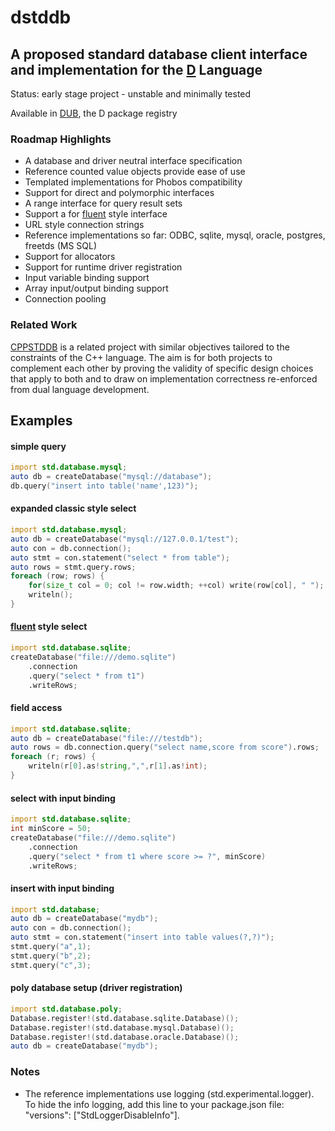 # dstddb
## A proposed standard database client interface and implementation for the [D](http://dlang.org) Language

Status: early stage project - unstable and minimally tested

Available in [DUB](https://code.dlang.org/packages/dstddb), the D package registry

### Roadmap Highlights
- A database and driver neutral interface specification
- Reference counted value objects provide ease of use
- Templated implementations for Phobos compatibility 
- Support for direct and polymorphic interfaces
- A range interface for query result sets
- Support a for [fluent](http://en.wikipedia.org/wiki/Fluent_interface) style interface
- URL style connection strings
- Reference implementations so far: ODBC, sqlite, mysql, oracle, postgres, freetds (MS SQL)
- Support for allocators
- Support for runtime driver registration
- Input variable binding support
- Array input/output binding support
- Connection pooling

### Related Work
[CPPSTDDB](https://github.com/cruisercoder/cppstddb) is a related project with
similar objectives tailored to the constraints of the C++ language.  The aim is
for both projects to complement each other by proving the validity of specific
design choices that apply to both and to draw on implementation correctness 
re-enforced from dual language development.

## Examples

#### simple query
```D
import std.database.mysql;
auto db = createDatabase("mysql://database");
db.query("insert into table('name',123)");
```

#### expanded classic style select
```D
import std.database.mysql;
auto db = createDatabase("mysql://127.0.0.1/test");
auto con = db.connection();
auto stmt = con.statement("select * from table");
auto rows = stmt.query.rows;
foreach (row; rows) {
    for(size_t col = 0; col != row.width; ++col) write(row[col], " ");
    writeln();
}

```
#### [fluent](http://en.wikipedia.org/wiki/Fluent_interface) style select
```D
import std.database.sqlite;
createDatabase("file:///demo.sqlite")
    .connection
    .query("select * from t1")
    .writeRows;
```

#### field access
```D
import std.database.sqlite;
auto db = createDatabase("file:///testdb");
auto rows = db.connection.query("select name,score from score").rows;
foreach (r; rows) {
    writeln(r[0].as!string,",",r[1].as!int);
}
```

#### select with input binding
```D
import std.database.sqlite;
int minScore = 50;
createDatabase("file:///demo.sqlite")
    .connection
    .query("select * from t1 where score >= ?", minScore)
    .writeRows;
```

#### insert with input binding
```D
import std.database;
auto db = createDatabase("mydb");
auto con = db.connection();
auto stmt = con.statement("insert into table values(?,?)");
stmt.query("a",1);
stmt.query("b",2);
stmt.query("c",3);
```

#### poly database setup (driver registration)
```D
import std.database.poly;
Database.register!(std.database.sqlite.Database)();
Database.register!(std.database.mysql.Database)();
Database.register!(std.database.oracle.Database)();
auto db = createDatabase("mydb");
```

### Notes

- The reference implementations use logging (std.experimental.logger). To hide the info logging, add this line to your package.json file: "versions": ["StdLoggerDisableInfo"].

